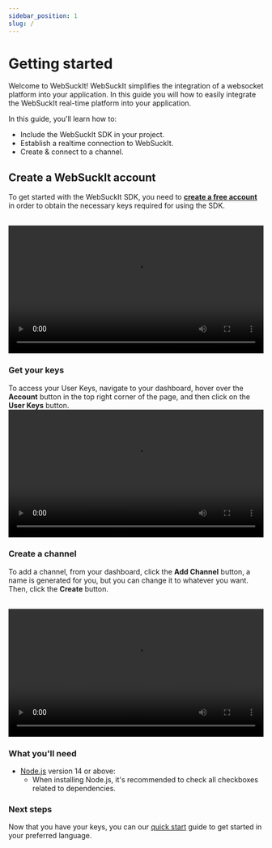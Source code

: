 ```yaml
---
sidebar_position: 1
slug: /
---
```


# Getting started

Welcome to WebSuckIt! WebSuckIt simplifies the integration of a websocket platform into your application. In this guide you will how to easily integrate the WebSuckIt real-time platform into your application.

In this guide, you'll learn how to:

- Include the WebSuckIt SDK in your project.
- Establish a realtime connection to WebSuckIt.
- Create & connect to a channel.

## Create a WebSuckIt account

To get started with the WebSuckIt SDK, you need to [**create a free account**](https://websuckit.com/signup) in order to obtain the necessary keys required for using the SDK.

<br/>
<video width="100%" max controls>
  <source src="https://github-production-user-asset-6210df.s3.amazonaws.com/23453888/278900133-45b8ee56-6453-4b25-bd94-c1292c9dd83b.mp4" type="video/mp4"/>
</video>

### Get your keys

To access your User Keys, navigate to your dashboard, hover over the **Account** button in the top right corner of the page, and then click on the **User Keys** button.
<br/>
<video width="100%" controls>
<source src="https://github-production-user-asset-6210df.s3.amazonaws.com/23453888/278900134-d1c15229-15f5-4dd3-8321-c2b6cba04508.mp4" type="video/mp4"/>
</video>

### Create a channel

To add a channel, from your dashboard, click the **Add Channel** button, a name is generated for you, but you can change it to whatever you want. Then, click the **Create** button.

<br/>
<video width="100%" controls>

  <source src="https://github-production-user-asset-6210df.s3.amazonaws.com/23453888/278900131-f71d6108-ffd4-4efe-97de-67f957b578d4.mp4" type="video/mp4"/>
</video>

### What you'll need

- [Node.js](https://nodejs.org/en/download/) version 14 or above:
  - When installing Node.js, it's recommended to check all checkboxes related to dependencies.

### Next steps

Now that you have your keys, you can our [quick start](/category/sdk-quick-start) guide to get started in your preferred language.
